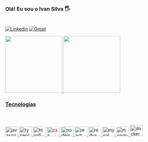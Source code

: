 ### Olá! Eu sou o Ivan Silva 🖐️
#

[![Linkedin](https://img.shields.io/badge/LinkedIn-0077B5?style=for-the-badge&logo=linkedin&logoColor=white)](https://www.linkedin.com/in/ivan-silva-4ba014221/?lipi=urn%3Ali%3Apage%3Ad_flagship3_feed%3BH6lnZxolTaCf1u1oSmXyKA%3D%3D)
[![Gmail](https://img.shields.io/badge/Gmail-D14836?style=for-the-badge&logo=gmail&logoColor=white)](mailto:ivansilvaweb@gmail.com)

<div>
  <a href="https://github.com/ivandosss">
  <img height="180em" src="https://github-readme-stats.vercel.app/api?username=ivandosss&show_icons=true&theme=dracula&include_all_commits=true&count_private=true"/>
  <img height="180em" src="https://github-readme-stats.vercel.app/api/top-langs?username=ivandosss&layout=compact&theme=dracula&langs_count=8"/>
</div>

### Tecnologias
#
<div style="display: inline_block"><br/>

  <img aling="center" alt="javascript" height="30" width="40" src="https://cdn.jsdelivr.net/gh/devicons/devicon/icons/javascript/javascript-original.svg"/>
  <img aling="center" alt="typescript" height="30" width="40" src="https://cdn.jsdelivr.net/gh/devicons/devicon/icons/typescript/typescript-original.svg"/>
  <img aling="center" alt="html5" height="30" width="40" src="https://cdn.jsdelivr.net/gh/devicons/devicon/icons/html5/html5-original.svg"/>
  <img aling="center" alt="css" height="30" width="40" src="https://cdn.jsdelivr.net/gh/devicons/devicon/icons/css3/css3-original.svg"/>
  <img aling="center" alt="nodejs" height="30" width="40" src="https://cdn.jsdelivr.net/gh/devicons/devicon/icons/nodejs/nodejs-original.svg"/>
  <img aling="center" alt="react" height="30" width="40" src="https://cdn.jsdelivr.net/gh/devicons/devicon/icons/react/react-original.svg"/>
  <img aling="center" alt="redux" height="30" width="40" src="https://cdn.jsdelivr.net/gh/devicons/devicon/icons/redux/redux-original.svg"/>
  <img aling="center" alt="mysql" height="30" width="40" src="https://cdn.jsdelivr.net/gh/devicons/devicon/icons/mysql/mysql-original.svg"/>
  <img aling="center" alt="mongodb" height="30" width="40" src="https://cdn.jsdelivr.net/gh/devicons/devicon/icons/mongodb/mongodb-original.svg"/>
  <img aling="center" alt="docker" height="35" width="40" src="https://cdn.jsdelivr.net/gh/devicons/devicon/icons/docker/docker-original.svg"/>
<div>

